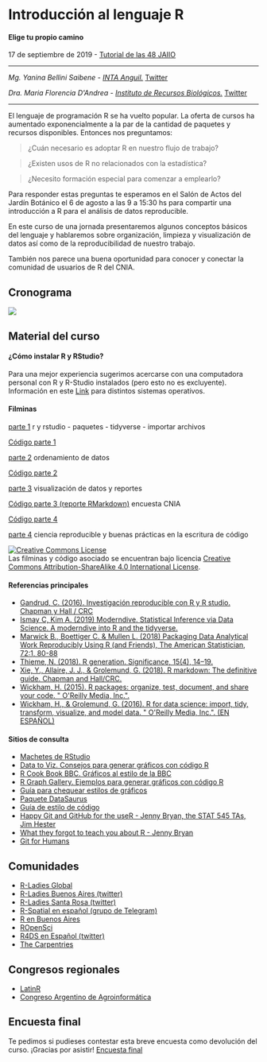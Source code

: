# Introducción al lenguaje R
#### Elige tu propio camino
17 de septiembre de 2019 - 
[Tutorial de las 48 JAIIO](http://48jaiio.sadio.org.ar/Simposios/Tutoriales)

----------

_Mg. Yanina Bellini Saibene - [INTA Anguil.](https://inta.gob.ar/personas/bellini.yanina)_ 
<a href="https://twitter.com/yabellini" class="twitter-follow-button" data-show-count="false">Twitter</a>

_Dra. Maria Florencia D'Andrea - [Instituto de Recursos Biológicos.](https://inta.gob.ar/personas/dandrea.florencia)_
<a href="https://twitter.com/cantoflor_87" class="twitter-follow-button" data-show-count="false">Twitter</a>

----------
 El lenguaje de programación R se ha vuelto popular. La oferta de cursos ha aumentado exponencialmente a la par de la cantidad de paquetes y recursos disponibles. Entonces nos preguntamos: 

> ¿Cuán necesario es adoptar R en nuestro flujo de trabajo?

> ¿Existen usos de R no relacionados con la estadística?
 
> ¿Necesito formación especial para comenzar a emplearlo?

 Para responder estas preguntas te esperamos en el Salón de Actos del Jardín Botánico el 6 de agosto a las 9 a 15:30 hs para compartir una introducción a R para el análisis de datos reproducible.

 En este curso de una jornada presentaremos algunos conceptos básicos del lenguaje y hablaremos sobre organización, limpieza y visualización de datos así como de la reproducibilidad de nuestro trabajo. 

 También nos parece una buena oportunidad para conocer y conectar la comunidad de usuarios de R del CNIA. 
 
## Cronograma

<img src="https://github.com/flor14/r_cai_2019/blob/master/flyer.png?raw=TRUE">  

## Material del curso
#### ¿Cómo instalar R y RStudio? 
 Para una mejor experiencia sugerimos acercarse con una computadora personal con R y R-Studio instalados (pero esto no es excluyente). Información en este [Link](https://github.com/pachamaltese/tutoriales/blob/master/2019-04-24-instalar-r.md) para distintos sistemas operativos.
 
#### Filminas

[parte 1](https://github.com/flor14/r_inta/blob/master/CursoR_parte1_INTA_2019.pdf?raw=TRUE) r y rstudio - paquetes - tidyverse - importar archivos

[Código parte 1](https://github.com/flor14/r_inta/blob/master/R_INTA_LC1_2019.R)

[parte 2](https://github.com/flor14/r_inta/blob/master/CursoR_parte2_INTA_2019.pdf?raw=TRUE) ordenamiento de datos

[Código parte 2](https://github.com/flor14/r_inta/blob/master/R_inta_LC2_2019.R)

[parte 3](https://github.com/flor14/r_inta/blob/master/CursoR_parte3_INTA_2019_bis.pdf?raw=TRUE) visualización de datos y reportes

[Código parte 3 (reporte RMarkdown)](https://github.com/flor14/r_inta/blob/master/R_inta_LC3_2019.R) encuesta CNIA

[Código parte 4](https://github.com/flor14/r_inta/blob/master/R_INTA_LC4_2019.R)  

[parte 4](https://github.com/flor14/r_inta/blob/master/CursoR_parte4_INTA_2019.pdf) ciencia reproducible y buenas prácticas en la escritura de código



<a rel="license" href="https://creativecommons.org/licenses/by-sa/4.0/deed.es_ES"><img alt="Creative Commons License" style="border-width:0" src="https://i.creativecommons.org/l/by-sa/4.0/88x31.png" /></a><br /> Las filminas y código asociado se encuentran bajo licencia <a rel="license" href="https://creativecommons.org/licenses/by-sa/4.0/deed.es_ES">Creative Commons Attribution-ShareAlike 4.0 International License</a>.

#### Referencias principales

* [Gandrud, C. (2016). Investigación reproducible con R y R studio. Chapman y Hall / CRC](https://github.com/christophergandrud/Rep-Res-Book)
* [Ismay C, Kim A. (2019) Moderndive. Statistical Inference via Data Science. A moderndive into R and the tidyverse.](https://moderndive.com/)
* [Marwick B.,  Boettiger C. & Mullen L. (2018) Packaging Data  Analytical Work Reproducibly Using R (and Friends), The American Statistician, 72:1, 80-88](https://www.tandfonline.com/doi/full/10.1080/00031305.2017.1375986)
* [Thieme, N. (2018). R generation. Significance, 15(4), 14–19. 
](https://rss.onlinelibrary.wiley.com/doi/10.1111/j.1740-9713.2018.01169.x)
* [Xie, Y., Allaire, J. J., & Grolemund, G. (2018). R markdown: The definitive guide. Chapman and Hall/CRC.](https://bookdown.org/yihui/rmarkdown/)
* [Wickham, H. (2015). R packages: organize, test, document, and share your code. " O'Reilly Media, Inc.".](http://r-pkgs.had.co.nz)
* [Wickham, H., & Grolemund, G. (2016). R for data science: import, tidy, transform, visualize, and model data. " O'Reilly Media, Inc.". (EN ESPAÑOL)](https://es.r4ds.hadley.nz/)

#### Sitios de consulta

* [Machetes de RStudio](https://www.rstudio.com/resources/cheatsheets/)
* [Data to Viz. Consejos para generar gráficos con código R](https://www.data-to-viz.com/) 
* [R Cook Book BBC. Gráficos al estilo de la BBC](https://bbc.github.io/rcookbook) 
* [R Graph Gallery. Ejemplos para generar gráficos con código R](https://www.r-graph-gallery.com/) 
* [Guía para chequear estilos de gráficos](https://datavizchecklist.stephanieevergreen.com/assets/DataVizChecklist_Feb2018.pdf)
* [Paquete DataSaurus](https://cran.r-project.org/web/packages/datasauRus/vignettes/Datasaurus.html) 
* [Guía de estilo de código](https://style.tidyverse.org/)
* [Happy Git and GitHub for the useR - Jenny Bryan, the STAT 545 TAs, Jim Hester](https://happygitwithr.com/)
* [What they forgot to teach you about R - Jenny Bryan](https://whattheyforgot.org/)
* [Git for Humans](https://speakerdeck.com/alicebartlett/git-for-humans)


## Comunidades
 
 * [R-Ladies Global](https://rladies.org/) 
 * [R-Ladies Buenos Aires (twitter)](https://twitter.com/rladiesba?lang=es) 
 * [R-Ladies Santa Rosa (twitter)](https://twitter.com/RLadiesSR) 
 * [R-Spatial en español (grupo de Telegram)](https://web.telegram.org/#/im?p=@rspatial_es)
 * [R en Buenos Aires](https://renbaires.github.io/)
 * [ROpenSci](https://ropensci.org/)
 * [R4DS en Español (twitter)](https://twitter.com/r4ds_es?lang=es)
 * [The Carpentries](https://carpentries.org/)
 
## Congresos regionales
 
 * [LatinR](http://latin-r.com)
 * [Congreso Argentino de Agroinformática](http://48jaiio.sadio.org.ar/simposios/CAI)
 
## Encuesta final

Te pedimos si pudieses contestar esta breve encuesta como devolución del curso. ¡Gracias por asistir!
[Encuesta final](https://forms.gle/LAhPfZjUyvV38BMv9)



